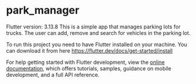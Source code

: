 # park_manager

Flutter version:  3.13.8
This is a simple app that manages parking lots for trucks.
The user can add, remove and search for vehicles in the parking lot.

To run this project you need to have Flutter installed on your machine.
You can download it from here <https://flutter.dev/docs/get-started/install>

For help getting started with Flutter development, view the
[online documentation](https://docs.flutter.dev/), which offers tutorials,
samples, guidance on mobile development, and a full API reference.
